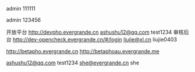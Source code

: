 
admin
111111

admin
123456

开放平台 http://devpho.evergrande.cn   ashushu12@qq.com   test1234
审核后台 http://dev-opencheck.evergrande.cn/#/login   liujie@xl.cn liujie0403


http://betapho.evergrande.cn
http://betaphoau.evergrande.me

ashushu12@qq.com   test1234
she@evergrande.cn   she